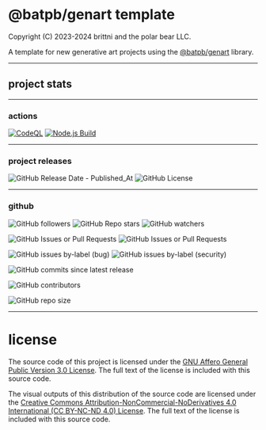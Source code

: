 # @batpb/genart template

Copyright (C) 2023-2024 brittni and the polar bear LLC.

A template for new generative art projects using the [@batpb/genart](https://www.npmjs.com/package/@batpb/genart) library.

----

## project stats

----

### actions

[![CodeQL](https://github.com/brittni-and-the-polar-bear/genart-template/actions/workflows/codeql.yml/badge.svg)](https://github.com/brittni-and-the-polar-bear/genart-template/actions/workflows/codeql.yml)
[![Node.js Build](https://github.com/brittni-and-the-polar-bear/genart-template/actions/workflows/node-build.yml/badge.svg)](https://github.com/brittni-and-the-polar-bear/genart-template/actions/workflows/node-build.yml)

----

### project releases

![GitHub Release Date - Published_At](https://img.shields.io/github/release-date/brittni-and-the-polar-bear/genart-template)
![GitHub License](https://img.shields.io/github/license/brittni-and-the-polar-bear/genart-template)

----

### github

![GitHub followers](https://img.shields.io/github/followers/brittni-and-the-polar-bear)
![GitHub Repo stars](https://img.shields.io/github/stars/brittni-and-the-polar-bear/genart-template)
![GitHub watchers](https://img.shields.io/github/watchers/brittni-and-the-polar-bear/genart-template)

![GitHub Issues or Pull Requests](https://img.shields.io/github/issues/brittni-and-the-polar-bear/genart-template)
![GitHub Issues or Pull Requests](https://img.shields.io/github/issues-pr/brittni-and-the-polar-bear/genart-template)

![GitHub issues by-label (bug)](https://img.shields.io/github/issues/brittni-and-the-polar-bear/genart-template/bug?color=red)
![GitHub issues by-label (security)](https://img.shields.io/github/issues/brittni-and-the-polar-bear/genart-template/security?color=red)

![GitHub commits since latest release](https://img.shields.io/github/commits-since/brittni-and-the-polar-bear/genart-template/latest)

![GitHub contributors](https://img.shields.io/github/contributors-anon/brittni-and-the-polar-bear/genart-template)

![GitHub repo size](https://img.shields.io/github/repo-size/brittni-and-the-polar-bear/genart-template)

----

# license

The source code of this project is licensed under the
[GNU Affero General Public Version 3.0 License](https://www.gnu.org/licenses/agpl-3.0.en.html).
The full text of the license is included with this source code.

The visual outputs of this distribution of the source code are licensed under the
[Creative Commons Attribution-NonCommercial-NoDerivatives 4.0 International (CC BY-NC-ND 4.0) License](https://creativecommons.org/licenses/by-nc-nd/4.0/).
The full text of the license is included with this source code.

